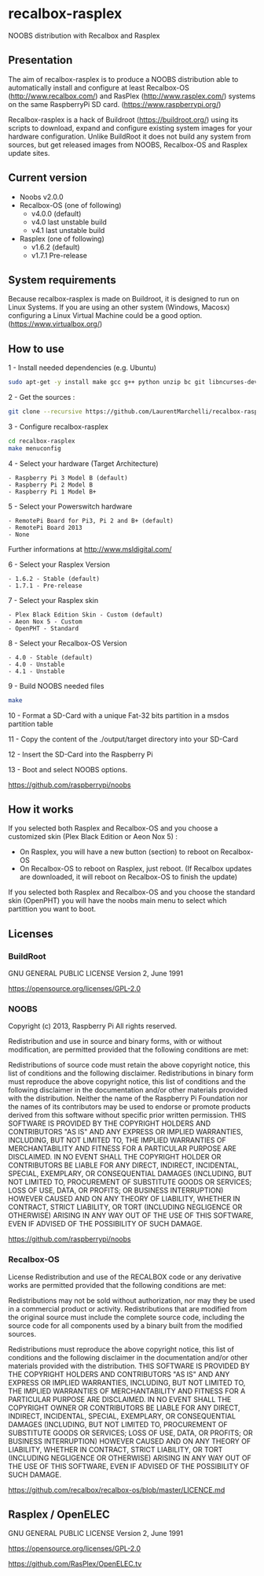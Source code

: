 # recalbox-rasplex
NOOBS distribution with Recalbox and Rasplex

## Presentation
The aim of recalbox-rasplex is to produce a NOOBS distribution able to automatically install and configure at least Recalbox-OS (http://www.recalbox.com/) and RasPlex (http://www.rasplex.com/) systems on the same RaspberryPi SD card.  (https://www.raspberrypi.org/)

Recalbox-rasplex is a hack of Buildroot (https://buildroot.org/) using its scripts to download, expand and configure existing system images for your hardware configuration. Unlike BuildRoot it does not build any system from sources, but get released images from NOOBS, Recalbox-OS and Rasplex update sites.

## Current version
- Noobs v2.0.0
- Recalbox-OS (one of following)
  - v4.0.0 (default)
  - v4.0 last unstable build
  - v4.1 last unstable build
- Rasplex (one of following)
  - v1.6.2 (default)
  - v1.7.1 Pre-release

## System requirements
Because recalbox-rasplex is made on Buildroot, it is designed to run on Linux Systems.
If you are using an other system (Windows, Macosx) configuring a Linux Virtual Machine could be a good option. (https://www.virtualbox.org/)

## How to use
1 - Install needed dependencies (e.g. Ubuntu)
```bash
sudo apt-get -y install make gcc g++ python unzip bc git libncurses-dev
```
2 - Get the sources :
```bash
git clone --recursive https://github.com/LaurentMarchelli/recalbox-rasplex.git
```
3 - Configure recalbox-rasplex
```bash
cd recalbox-rasplex
make menuconfig
```
4 - Select your hardware (Target Architecture)
```
- Raspberry Pi 3 Model B (default)
- Raspberry Pi 2 Model B
- Raspberry Pi 1 Model B+
```
5 - Select your Powerswitch hardware
```
- RemotePi Board for Pi3, Pi 2 and B+ (default)
- RemotePi Board 2013
- None
```
Further informations at http://www.msldigital.com/

6 - Select your Rasplex Version
```
- 1.6.2 - Stable (default)
- 1.7.1 - Pre-release
```

7 - Select your Rasplex skin
```
- Plex Black Edition Skin - Custom (default)
- Aeon Nox 5 - Custom
- OpenPHT - Standard
```

8 - Select your Recalbox-OS Version
```
- 4.0 - Stable (default)
- 4.0 - Unstable
- 4.1 - Unstable
```

9 - Build NOOBS needed files
```bash
make
```
10 - Format a SD-Card with a unique Fat-32 bits partition in a msdos partition table

11 - Copy the content of the ./output/target directory into your SD-Card

12 - Insert the SD-Card into the Raspberry Pi

13 - Boot and select NOOBS options.

https://github.com/raspberrypi/noobs

## How it works
If you selected both Rasplex and Recalbox-OS and you choose a customized skin (Plex Black Edition or Aeon Nox 5) :
- On Rasplex, you will have a new button (section) to reboot on Recalbox-OS
- On Recalbox-OS to reboot on Rasplex, just reboot.
(If Recalbox updates are downloaded, it will reboot on Recalbox-OS to finish the update)

If you selected both Rasplex and Recalbox-OS and you choose the standard skin (OpenPHT) you will have the noobs main menu to select which partittion you want to boot.

## Licenses
### BuildRoot 
GNU GENERAL PUBLIC LICENSE Version 2, June 1991

https://opensource.org/licenses/GPL-2.0

### NOOBS
Copyright (c) 2013, Raspberry Pi
All rights reserved.

Redistribution and use in source and binary forms, with or without modification, are permitted provided that the following conditions are met:

Redistributions of source code must retain the above copyright notice, this list of conditions and the following disclaimer.
Redistributions in binary form must reproduce the above copyright notice, this list of conditions and the following disclaimer in the documentation and/or other materials provided with the distribution.
Neither the name of the Raspberry Pi Foundation nor the names of its contributors may be used to endorse or promote products derived from this software without specific prior written permission.
THIS SOFTWARE IS PROVIDED BY THE COPYRIGHT HOLDERS AND CONTRIBUTORS "AS IS" AND ANY EXPRESS OR IMPLIED WARRANTIES, INCLUDING, BUT NOT LIMITED TO, THE IMPLIED WARRANTIES OF MERCHANTABILITY AND FITNESS FOR A PARTICULAR PURPOSE ARE DISCLAIMED. IN NO EVENT SHALL THE COPYRIGHT HOLDER OR CONTRIBUTORS BE LIABLE FOR ANY DIRECT, INDIRECT, INCIDENTAL, SPECIAL, EXEMPLARY, OR CONSEQUENTIAL DAMAGES (INCLUDING, BUT NOT LIMITED TO, PROCUREMENT OF SUBSTITUTE GOODS OR SERVICES; LOSS OF USE, DATA, OR PROFITS; OR BUSINESS INTERRUPTION) HOWEVER CAUSED AND ON ANY THEORY OF LIABILITY, WHETHER IN CONTRACT, STRICT LIABILITY, OR TORT (INCLUDING NEGLIGENCE OR OTHERWISE) ARISING IN ANY WAY OUT OF THE USE OF THIS SOFTWARE, EVEN IF ADVISED OF THE POSSIBILITY OF SUCH DAMAGE.

https://github.com/raspberrypi/noobs

### Recalbox-OS
License Redistribution and use of the RECALBOX code or any derivative works are permitted provided that the following conditions are met:

Redistributions may not be sold without authorization, nor may they be used in a commercial product or activity. Redistributions that are modified from the original source must include the complete source code, including the source code for all components used by a binary built from the modified sources.

Redistributions must reproduce the above copyright notice, this list of conditions and the following disclaimer in the documentation and/or other materials provided with the distribution. THIS SOFTWARE IS PROVIDED BY THE COPYRIGHT HOLDERS AND CONTRIBUTORS "AS IS" AND ANY EXPRESS OR IMPLIED WARRANTIES, INCLUDING, BUT NOT LIMITED TO, THE IMPLIED WARRANTIES OF MERCHANTABILITY AND FITNESS FOR A PARTICULAR PURPOSE ARE DISCLAIMED. IN NO EVENT SHALL THE COPYRIGHT OWNER OR CONTRIBUTORS BE LIABLE FOR ANY DIRECT, INDIRECT, INCIDENTAL, SPECIAL, EXEMPLARY, OR CONSEQUENTIAL DAMAGES (INCLUDING, BUT NOT LIMITED TO, PROCUREMENT OF SUBSTITUTE GOODS OR SERVICES; LOSS OF USE, DATA, OR PROFITS; OR BUSINESS INTERRUPTION) HOWEVER CAUSED AND ON ANY THEORY OF LIABILITY, WHETHER IN CONTRACT, STRICT LIABILITY, OR TORT (INCLUDING NEGLIGENCE OR OTHERWISE) ARISING IN ANY WAY OUT OF THE USE OF THIS SOFTWARE, EVEN IF ADVISED OF THE POSSIBILITY OF SUCH DAMAGE.

https://github.com/recalbox/recalbox-os/blob/master/LICENCE.md

## Rasplex / OpenELEC
GNU GENERAL PUBLIC LICENSE Version 2, June 1991

https://opensource.org/licenses/GPL-2.0

https://github.com/RasPlex/OpenELEC.tv
